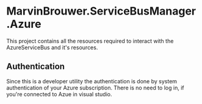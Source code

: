 # MarvinBrouwer.ServiceBusManager.Azure

This project contains all the resources required to interact with the AzureServiceBus and it's resources.

## Authentication  
  
Since this is a developer utility the authentication is done by system authentication of your Azure subscription.
There is no need to log in, if you're connected to Azue in visual studio.
